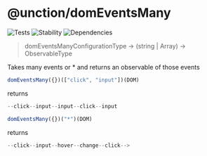 # @unction/domEventsMany


![Tests][BADGE_TRAVIS]
![Stability][BADGE_STABILITY]
![Dependencies][BADGE_DEPENDENCY]

> domEventsManyConfigurationType -> (string | Array<EventNameType>) -> ObservableType<EventType>

Takes many events or * and returns an observable of those events

``` javascript
domEventsMany({})(["click", "input"])(DOM)
```

returns

``` javascript
--click--input--input--click--input
```

``` javascript
domEventsMany({})("*")(DOM)
```

returns

``` javascript
--click--input--hover--change--click-->
```

[BADGE_TRAVIS]: https://img.shields.io/travis/krainboltgreene/unction.js.svg?maxAge=2592000&style=flat-square

[BADGE_STABILITY]: https://img.shields.io/badge/stability-strong-green.svg?maxAge=2592000&style=flat-square
[BADGE_DEPENDENCY]: https://img.shields.io/david/krainboltgreene/unction.js.svg?maxAge=2592000&style=flat-square
